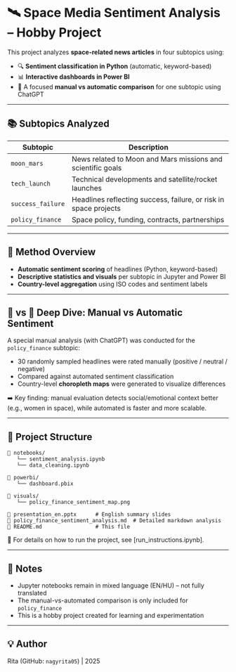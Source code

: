 
# 🛰️ Space Media Sentiment Analysis – Hobby Project

This project analyzes **space-related news articles** in four subtopics using:
- 🔍 **Sentiment classification in Python** (automatic, keyword-based)
- 📊 **Interactive dashboards in Power BI**
- 🧠 A focused **manual vs automatic comparison** for one subtopic using ChatGPT

---

## 📚 Subtopics Analyzed

| Subtopic          | Description |
|-------------------|-------------|
| `moon_mars`       | News related to Moon and Mars missions and scientific goals |
| `tech_launch`     | Technical developments and satellite/rocket launches |
| `success_failure` | Headlines reflecting success, failure, or risk in space projects |
| `policy_finance`  | Space policy, funding, contracts, partnerships |

---

## 🧪 Method Overview

- **Automatic sentiment scoring** of headlines (Python, keyword-based)
- **Descriptive statistics and visuals** per subtopic in Jupyter and Power BI
- **Country-level aggregation** using ISO codes and sentiment labels

---

## 🤖 vs 🧠 Deep Dive: Manual vs Automatic Sentiment

A special manual analysis (with ChatGPT) was conducted for the `policy_finance` subtopic:
- 30 randomly sampled headlines were rated manually (positive / neutral / negative)
- Compared against automated sentiment classification
- Country-level **choropleth maps** were generated to visualize differences

➡️ Key finding: manual evaluation detects social/emotional context better (e.g., women in space), while automated is faster and more scalable.

---

## 📁 Project Structure

```plaintext
📂 notebooks/
   └── sentiment_analysis.ipynb
   └── data_cleaning.ipynb

📂 powerbi/
   └── dashboard.pbix

📂 visuals/
   └── policy_finance_sentiment_map.png

📄 presentation_en.pptx      # English summary slides
📄 policy_finance_sentiment_analysis.md  # Detailed markdown analysis
📄 README.md                 # This file
```

📘 For details on how to run the project, see [run_instructions.ipynb].

---

## 🧾 Notes

- Jupyter notebooks remain in mixed language (EN/HU) – not fully translated
- The manual-vs-automated comparison is only included for `policy_finance`
- This is a hobby project created for learning and experimentation

---

## 💡 Author

Rita (GitHub: `nagyrita05`) | 2025

